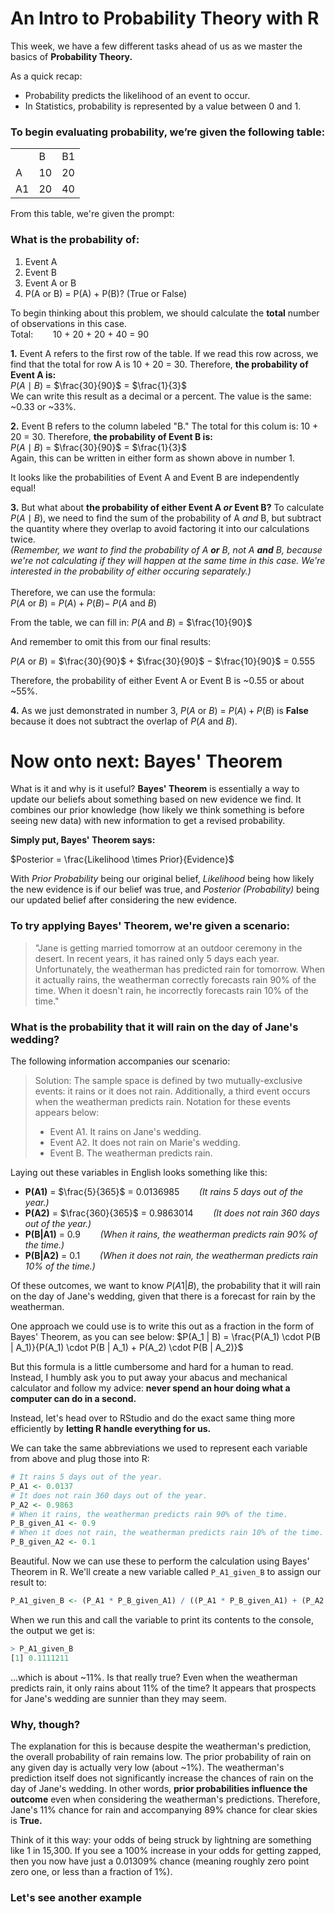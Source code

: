 # An Intro to Probability Theory with R

This week, we have a few different tasks ahead of us as we master the basics of **Probability Theory.**

As a quick recap:
- Probability predicts the likelihood of an event to occur.
- In Statistics, probability is represented by a value between 0 and 1.


### To begin evaluating probability, we’re given the following table:

|    |    |    |
|----|----|----|  
|    | B  | B1 |
| A  | 10 | 20 |
| A1 | 20 | 40 |

From this table, we're given the prompt:
### What is the probability of:
1. Event A
2. Event B
3. Event A or B
4. P(A or B) = P(A) + P(B)? (True or False)

To begin thinking about this problem, we should calculate the **total** number of observations in this case.
<br>Total:  &nbsp;&nbsp;&nbsp;&nbsp;&nbsp;&nbsp; 10 + 20 + 20 + 40 = 90<br />

**1.** Event A refers to the first row of the table. If we read this row across, we find that the total for row A is 10 + 20 = 30. Therefore, **the probability of Event A is:**
<br>$P(A \mid B)$ $=$ 	$\frac{30}{90}$ $=$ 	$\frac{1}{3}$<br />
We can write this result as a decimal or a percent. The value is the same: ~0.33 or ~33%.

**2.** Event B refers to the column labeled "B." The total for this colum is: 10 + 20 = 30. Therefore, **the probability of Event B is:**
<br>$P(A \mid B)$ $=$ 	$\frac{30}{90}$ $=$ 	$\frac{1}{3}$<br />
Again, this can be written in either form as shown above in number 1.

It looks like the probabilities of Event A and Event B are independently equal!

**3.** But what about **the probability of either Event A *or* Event B?** To calculate $P(A \mid B)$, we need to find the sum of the probability of A *and* B, but subtract the quantity where they overlap to avoid factoring it into our calculations twice.
<br> *(Remember, we want to find the probability of A **or** B, not A **and** B, because we're not calculating if they will happen at the same time in this case. We're interested in the probability of either occuring separately.)* <br />
<br> Therefore, we can use the formula:<br />
$P(A \text{ or } B)$ $=$ $P(A)+P(B)-$ $P(A \text{ and } B)$

From the table, we can fill in:
$P(A \text{ and } B)$ $=$ $\frac{10}{90}$

And remember to omit this from our final results:

$P(A \text{ or } B)$ $=$ $\frac{30}{90}$ $+$ $\frac{30}{90}$ $-$ $\frac{10}{90}$ $=$ $0.555$

Therefore, the probability of either Event A or Event B is ~0.55 or about ~55%.

**4.** As we just demonstrated in number 3, $P(A \text{ or } B)$ $=$ $P(A) + P(B)$ is **False** because it does not subtract the overlap of $P(A \text{ and } B)$.


# Now onto next: Bayes' Theorem
What is it and why is it useful? **Bayes' Theorem** is essentially a way to update our beliefs about something based on new evidence we find. It combines our prior knowledge (how likely we think something is before seeing new data) with new information to get a revised probability.

**Simply put, Bayes' Theorem says:**

$Posterior = \frac{Likelihood \times Prior}{Evidence}$

With *Prior Probability* being our original belief, *Likelihood* being how likely the new evidence is if our belief was true, and *Posterior (Probability)* being our updated belief after considering the new evidence.

### To try applying Bayes' Theorem, we're given a scenario:
> "Jane is getting married tomorrow at an outdoor ceremony in the desert. In recent years, it has rained only 5 days each year. Unfortunately, the weatherman has predicted rain for tomorrow. When it actually rains, the weatherman correctly forecasts rain 90% of the time. When it doesn't rain, he incorrectly forecasts rain 10% of the time."

### What is the probability that it will rain on the day of Jane's wedding? 
The following information accompanies our scenario:
> Solution: The sample space is defined by two mutually-exclusive events: it rains or it does not rain. Additionally, a third event occurs when the weatherman predicts rain. Notation for these events appears below:
> 
> - Event A1. It rains on Jane's wedding.
> - Event A2. It does not rain on Marie's wedding.
> - Event B. The weatherman predicts rain.

Laying out these variables in English looks something like this:
- **P(A1)** = $\frac{5}{365}$ = 0.0136985 &nbsp;&nbsp;&nbsp;&nbsp;&nbsp;&nbsp; *(It rains 5 days out of the year.)*
- **P(A2)** = $\frac{360}{365}$ = 0.9863014 &nbsp;&nbsp;&nbsp;&nbsp;&nbsp;&nbsp; *(It does not rain 360 days out of the year.)*
- **P(B|A1)** = 0.9 &nbsp;&nbsp;&nbsp;&nbsp;&nbsp;&nbsp; *(When it rains, the weatherman predicts rain 90% of the time.)*
- **P(B|A2)** = 0.1 &nbsp;&nbsp;&nbsp;&nbsp;&nbsp;&nbsp; *(When it does not rain, the weatherman predicts rain 10% of the time.)*

Of these outcomes, we want to know $P(A1|B)$, the probability that it will rain on the day of Jane's wedding, given that there is a forecast for rain by the weatherman.

One approach we could use is to write this out as a fraction in the form of Bayes' Theorem, as you can see below:
$P(A_1 | B) = \frac{P(A_1) \cdot P(B | A_1)}{P(A_1) \cdot P(B | A_1) + P(A_2) \cdot P(B | A_2)}$

But this formula is a little cumbersome and hard for a human to read. Instead, I humbly ask you to put away your abacus and mechanical calculator and follow my advice: **never spend an hour doing what a computer can do in a second.**

Instead, let's head over to RStudio and do the exact same thing more efficiently by **letting R handle everything for us.**

We can take the same abbreviations we used to represent each variable from above and plug those into R:

```R
# It rains 5 days out of the year.
P_A1 <- 0.0137
# It does not rain 360 days out of the year.
P_A2 <- 0.9863
# When it rains, the weatherman predicts rain 90% of the time.
P_B_given_A1 <- 0.9
# When it does not rain, the weatherman predicts rain 10% of the time.
P_B_given_A2 <- 0.1
```

Beautiful. Now we can use these to perform the calculation using Bayes' Theorem in R. We'll create a new variable called `P_A1_given_B` to assign our result to:

```R
P_A1_given_B <- (P_A1 * P_B_given_A1) / ((P_A1 * P_B_given_A1) + (P_A2 * P_B_given_A2))
```
When we run this and call the variable to print its contents to the console, the output we get is:
```R
> P_A1_given_B
[1] 0.1111211
```
...which is about ~11%. Is that really true? Even when the weatherman predicts rain, it only rains about 11% of the time? It appears that prospects for Jane's wedding are sunnier than they may seem.

### Why, though?
The explanation for this is because despite the weatherman's prediction, the overall probability of rain remains low. The prior probability of rain on any given day is actually very low (about ~1%). The weatherman's prediction itself does not significantly increase the chances of rain on the day of Jane's wedding. In other words, **prior probabilities influence the outcome** even when considering the weatherman's predictions. Therefore, Jane's 11% chance for rain and accompanying 89% chance for clear skies is **True.**

Think of it this way: your odds of being struck by lightning are something like 1 in 15,300. If you see a 100% increase in your odds for getting zapped, then you now have just a 0.01309% chance (meaning roughly zero point zero one, or less than a fraction of 1%).

### Let's see another example
